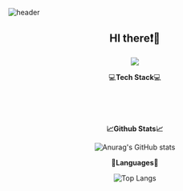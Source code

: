 ![header](https://capsule-render.vercel.app/api?type=waving&color=gradient&height=300&section=header&text=Good%20to%20see%20you%20🤗&desc=I'm%20Seonghan%20Min%20:%20%29&fontSize=60&fontAlignY=40&descSize=25&descAlignY=58&animation=fadeIn)

<h2 size="3" align="center"><b>HI there❗👋</b></h2>

<div align="center">
    <img src="https://hits.seeyoufarm.com/api/count/incr/badge.svg?url=https%3A%2F%2Fgithub.com%2F8ugust&count_bg=%2379C83D&title_bg=%23555555&icon=ghostery.svg&icon_color=%23FFFFFF&title=hits&edge_flat=false" />
</div>

<p align="center">💻<b>Tech Stack</b>💻</p>
<br />
<br />
<br />

<div align="center">

<p><b>📈Github Stats📈</b></p>

![Anurag's GitHub stats](https://github-readme-stats.vercel.app/api?username=8ugust&show_icons=true&theme=gruvbox)

<p><b>📕Languages📕</b></p>

![Top Langs](https://github-readme-stats.vercel.app/api/top-langs/?username=8ugust&layout=compact&theme=gruvbox)

</div>

<style>
    p {
        font-size:"20px";
        font: "20px"
    }
</style>

<!--
**8ugust/8ugust** is a ✨ _special_ ✨ repository because its `README.md` (this file) appears on your GitHub profile.

Here are some ideas to get you started:

- 🔭 I’m currently working on ...
- 🌱 I’m currently learning ...
- 👯 I’m looking to collaborate on ...
- 🤔 I’m looking for help with ...
- 💬 Ask me about ...
- 📫 How to reach me: ...
- 😄 Pronouns: ...
- ⚡ Fun fact: ...
-->
